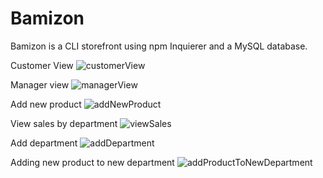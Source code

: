 # Bamizon

Bamizon is a CLI storefront using npm Inquierer and a MySQL database.

Customer View
![customerView](https://user-images.githubusercontent.com/49841405/65423687-b4a61080-ddd7-11e9-9a61-3ddbed314fcf.gif)

Manager view
![managerView](https://user-images.githubusercontent.com/49841405/65424139-c63be800-ddd8-11e9-8c70-c1b6248be510.gif)

Add new product
![addNewProduct](https://user-images.githubusercontent.com/49841405/65424284-2c286f80-ddd9-11e9-92f4-ba22d07325e7.gif)


View sales by department
![viewSales](https://user-images.githubusercontent.com/49841405/65424523-c38dc280-ddd9-11e9-919b-fb04b1f97bb4.gif)

Add department
![addDepartment](https://user-images.githubusercontent.com/49841405/65424708-2f702b00-ddda-11e9-81e1-876bfd559dc4.gif)

Adding new product to new department
![addProductToNewDepartment](https://user-images.githubusercontent.com/49841405/65424866-942b8580-ddda-11e9-9e4f-30b6eacb6238.gif)
